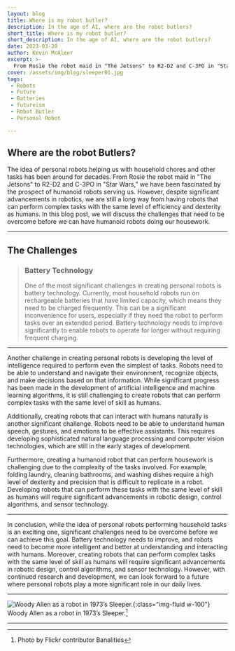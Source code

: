 ```yaml
---
layout: blog
title: Where is my robot butler?
description: In the age of AI, where are the robot butlers?
short_title: Where is my robot butler?
short_description: In the age of AI, where are the robot butlers?
date: 2023-03-20
author: Kevin McAleer
excerpt: >-
  From Rosie the robot maid in "The Jetsons" to R2-D2 and C-3PO in "Star Wars," we have been fascinated by the prospect of humanoid robots serving us.
cover: /assets/img/blog/sleeper01.jpg
tags: 
 - Robots
 - Future
 - Batteries
 - futureism
 - Robot Butler
 - Personal Robot

---
```


## Where are the robot Butlers?

The idea of personal robots helping us with household chores and other tasks has been around for decades. From Rosie the robot maid in "The Jetsons" to R2-D2 and C-3PO in "Star Wars," we have been fascinated by the prospect of humanoid robots serving us. However, despite significant advancements in robotics, we are still a long way from having robots that can perform complex tasks with the same level of efficiency and dexterity as humans. In this blog post, we will discuss the challenges that need to be overcome before we can have humanoid robots doing our housework.

---

## The Challenges

> ### Battery Technology
>
> One of the most significant challenges in creating personal robots is battery technology. Currently, most household robots run on rechargeable batteries that have limited capacity, which means they need to be charged frequently. This can be a significant inconvenience for users, especially if they need the robot to perform tasks over an extended period. Battery technology needs to improve significantly to enable robots to operate for longer without requiring frequent charging.

---

Another challenge in creating personal robots is developing the level of intelligence required to perform even the simplest of tasks. Robots need to be able to understand and navigate their environment, recognize objects, and make decisions based on that information. While significant progress has been made in the development of artificial intelligence and machine learning algorithms, it is still challenging to create robots that can perform complex tasks with the same level of skill as humans.

Additionally, creating robots that can interact with humans naturally is another significant challenge. Robots need to be able to understand human speech, gestures, and emotions to be effective assistants. This requires developing sophisticated natural language processing and computer vision technologies, which are still in the early stages of development.

Furthermore, creating a humanoid robot that can perform housework is challenging due to the complexity of the tasks involved. For example, folding laundry, cleaning bathrooms, and washing dishes require a high level of dexterity and precision that is difficult to replicate in a robot. Developing robots that can perform these tasks with the same level of skill as humans will require significant advancements in robotic design, control algorithms, and sensor technology.

---

In conclusion, while the idea of personal robots performing household tasks is an exciting one, significant challenges need to be overcome before we can achieve this goal. Battery technology needs to improve, and robots need to become more intelligent and better at understanding and interacting with humans. Moreover, creating robots that can perform complex tasks with the same level of skill as humans will require significant advancements in robotic design, control algorithms, and sensor technology. However, with continued research and development, we can look forward to a future where personal robots play a more significant role in our daily lives.

---

![Woody Allen as a robot in 1973’s Sleeper.](/assets/img/blog/sleeper.jpg){:class="img-fluid w-100"}
Woody Allen as a robot in 1973’s Sleeper.[^1]

[^1]: Photo by Flickr contributor Banalities

---
